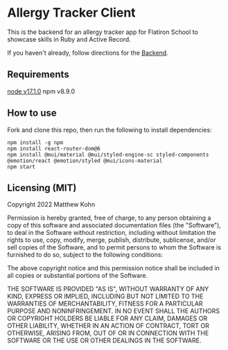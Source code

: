 # Allergy Tracker Client
This is the backend for an allergy tracker app for Flatiron School to showcase skills in Ruby and Active Record.

If you haven't already, follow directions for the [Backend](https://github.com/matthewkohn/phase-3-sinatra-react-project/tree/dish_allergy_server).
## Requirements
[node v17.1.0]('https://nodejs.org/en/download/')
npm v8.9.0

## How to use
Fork and clone this repo, then run the following to install dependencies:
```
npm install -g npm
npm install react-router-dom@6
npm install @mui/material @mui/styled-engine-sc styled-components @emotion/react @emotion/styled @mui/icons-material
npm start

```

## Licensing (MIT)
Copyright 2022 Matthew Kohn

Permission is hereby granted, free of charge, to any person obtaining a copy of this software and associated documentation files (the "Software"), to deal in the Software without restriction, including without limitation the rights to use, copy, modify, merge, publish, distribute, sublicense, and/or sell copies of the Software, and to permit persons to whom the Software is furnished to do so, subject to the following conditions:

The above copyright notice and this permission notice shall be included in all copies or substantial portions of the Software.

THE SOFTWARE IS PROVIDED "AS IS", WITHOUT WARRANTY OF ANY KIND, EXPRESS OR IMPLIED, INCLUDING BUT NOT LIMITED TO THE WARRANTIES OF MERCHANTABILITY, FITNESS FOR A PARTICULAR PURPOSE AND NONINFRINGEMENT. IN NO EVENT SHALL THE AUTHORS OR COPYRIGHT HOLDERS BE LIABLE FOR ANY CLAIM, DAMAGES OR OTHER LIABILITY, WHETHER IN AN ACTION OF CONTRACT, TORT OR OTHERWISE, ARISING FROM, OUT OF OR IN CONNECTION WITH THE SOFTWARE OR THE USE OR OTHER DEALINGS IN THE SOFTWARE.
